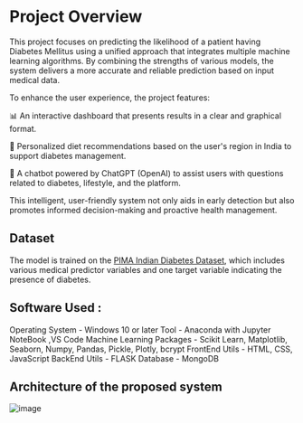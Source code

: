 # Project Overview
This project focuses on predicting the likelihood of a patient having Diabetes Mellitus using a unified approach that integrates multiple machine learning algorithms. By combining the strengths of various models, the system delivers a more accurate and reliable prediction based on input medical data.

To enhance the user experience, the project features:

📊 An interactive dashboard that presents results in a clear and graphical format.

🥗 Personalized diet recommendations based on the user's region in India to support diabetes management.

🤖 A chatbot powered by ChatGPT (OpenAI) to assist users with questions related to diabetes, lifestyle, and the platform.

This intelligent, user-friendly system not only aids in early detection but also promotes informed decision-making and proactive health management.

## Dataset
The model is trained on the [PIMA Indian Diabetes Dataset](https://www.kaggle.com/uciml/pima-indians-diabetes-database), which includes various medical predictor variables and one target variable indicating the presence of diabetes.

## Software Used :
Operating System           - Windows 10 or later
Tool 	                     - Anaconda with Jupyter NoteBook ,VS Code
Machine Learning Packages  - Scikit Learn, Matplotlib, Seaborn, Numpy, Pandas, Pickle, Plotly, bcrypt
FrontEnd Utils             - HTML, CSS, JavaScript
BackEnd Utils              - FLASK
Database                   - MongoDB

## Architecture of the proposed system
![image](https://github.com/user-attachments/assets/9dc41d85-76a3-4c12-ba02-3162b26ad9ae)






